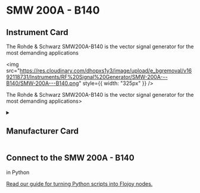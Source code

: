 
# SMW 200A - B140


## Instrument Card

<div className="flex">

<div>

The Rohde & Schwarz SMW200A-B140 is the vector signal generator for the most demanding applications

</div>

<img src="https://res.cloudinary.com/dhopxs1y3/image/upload/e_bgremoval/v1692118731/Instruments/RF%20Signal%20Generator/SMW-200A---B140/SMW-200A---B140.png" style={{ width: "325px" }} />

</div>

The Rohde & Schwarz SMW200A-B140 is the vector signal generator for the most demanding applications>

<details>
<summary><h2>Manufacturer Card</h2></summary>

<img src="https://res.cloudinary.com/dhopxs1y3/image/upload/v1692139604/Instruments/Vendor%20Logos/RohdeSchwarz.png" style={{ width: "100%", objectFit: "cover" }} />

Rohde & Schwarz GmbH & Co KG is an international electronics group specializing in the fields of electronic test equipment, broadcast & media, cybersecurity, radiomonitoring and radiolocation, and radiocommunication. <a href="https://www.rohde-schwarz.com/ca/home_48230.html">Website</a>.

<ul>
  <li>Headquarters: Munich, Germany</li>
  <li>Yearly Revenue (millions, USD): 2500.0</li>
</ul>
</details>

## Connect to the SMW 200A - B140
 in Python

[Read our guide for turning Python scripts into Flojoy nodes.](https://docs.flojoy.ai/custom-nodes/creating-custom-node/)

